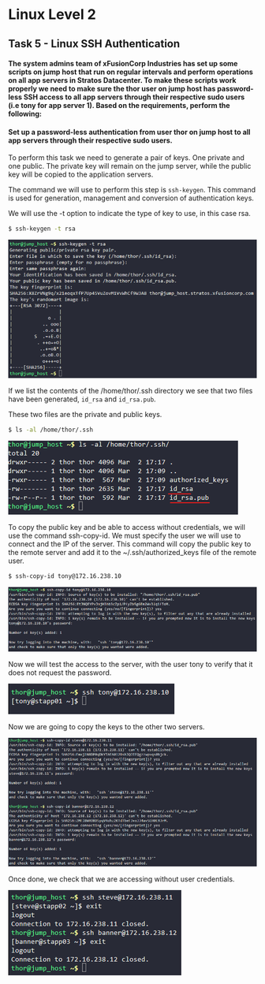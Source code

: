# Linux Level 2

## Task 5 - Linux SSH Authentication

#### The system admins team of xFusionCorp Industries has set up some scripts on jump host that run on regular intervals and perform operations on all app servers in Stratos Datacenter. To make these scripts work properly we need to make sure the thor user on jump host has password-less SSH access to all app servers through their respective sudo users (i.e tony for app server 1). Based on the requirements, perform the following:

#### Set up a password-less authentication from user thor on jump host to all app servers through their respective sudo users.

To perform this task we need to generate a pair of keys. One private and one public. The private key will remain on the jump server, while the public key will be copied to the application servers.

The command we will use to perform this step is `ssh-keygen`. This command is used for generation, management and conversion of authentication keys.

We will use the -t option to indicate the type of key to use, in this case rsa.

```bash
$ ssh-keygen -t rsa
```

![Create keys](/img/LINUX/LinuxL02/Task05_01_ssh_keygen.png)

If we list the contents of the /home/thor/.ssh directory we see that two files have been generated, `id_rsa` and `id_rsa.pub`.

These two files are the private and public keys.

```bash
$ ls -al /home/thor/.ssh
```

![Public and Private Keys](/img/LINUX/LinuxL02/Task05_02_claves.png)

To copy the public key and be able to access without credentials, we will use the command ssh-copy-id. We must specify the user we will use to connect and the IP of the server. This command will copy the public key to the remote server and add it to the ~/.ssh/authorized_keys file of the remote user.

```bash
$ ssh-copy-id tony@172.16.238.10
```

![Copy keys](/img/LINUX/LinuxL02/Task05_03_ssh_copy_tony.png)

Now we will test the access to the server, with the user tony to verify that it does not request the password.

![Check access](/img/LINUX/LinuxL02/Task05_04_ssh_tony.png)

Now we are going to copy the keys to the other two servers.

![Copy keys](/img/LINUX/LinuxL02/Task05_05_ssh_copy_steve_banner.png)

Once done, we check that we are accessing without user credentials.

![Check access](/img/LINUX/LinuxL02/Task05_06_ssh_steve_banner.png)
